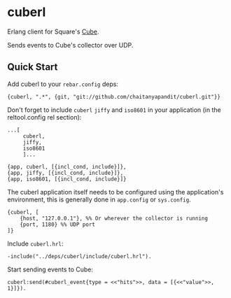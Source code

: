 # cuberl #

Erlang client for Square's [Cube](https://github.com/square/cube).

Sends events to Cube's collector over UDP.

## Quick Start ##

Add cuberl to your `rebar.config` deps:

    {cuberl, ".*", {git, "git://github.com/chaitanyapandit/cuberl.git"}}

Don't forget to include `cuberl` `jiffy` and `iso8601` in your application (in the reltool.config rel section):
	
	...[
		 cuberl,
		 jiffy,
		 iso8601
		 ]...
		 
	{app, cuberl, [{incl_cond, include}]},
	{app, jiffy, [{incl_cond, include}]},
	{app, iso8601, [{incl_cond, include}]}


The cuberl application itself needs to be configured using the application's environment, this is generally done in `app.config` or `sys.config`.

```shell
{cuberl, [
    {host, "127.0.0.1"}, %% Or wherever the collector is running
    {port, 1180} %% UDP port
]}
```

Include `cuberl.hrl`:

    -include("../deps/cuberl/include/cuberl.hrl").


Start sending events to Cube:

```shell
cuberl:send(#cuberl_event{type = <<"hits">>, data = [{<<"value">>, 1}]}).
```
